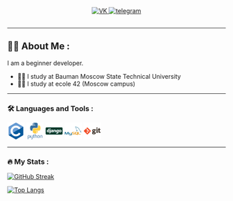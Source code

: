 <div align="center">
    <div id="badges">
        <a href="https://vk.com/vt_bz">
            <img src="https://img.shields.io/badge/-vk-blue?logo=vk" alt="VK"/>
        </a>
        <a href="https://t.me/VITca64rus">
            <img src="https://img.shields.io/badge/-telegram-blue?logo=telegram" alt="telegram"/>
        </a>
    </div>
    <img src="https://komarev.com/ghpvc/?username=VITca64rus&style=flat-square&color=blue" alt=""/>
</div>

---
## :man_technologist: About Me :
I am a beginner developer. 
- :man_student: I study at Bauman Moscow State Technical University
- :man_student: I study at ecole 42 (Moscow campus)
---
### :hammer_and_wrench: Languages and Tools :
<div>
    <img src="https://github.com/devicons/devicon/blob/master/icons/c/c-original.svg" alt="C" width="40" height="40"/>
    <img src="https://github.com/devicons/devicon/blob/master/icons/python/python-original-wordmark.svg" alt="Python" width="40" height="40"/>
    <img src="https://github.com/devicons/devicon/blob/master/icons/django/django-original.svg" alt="Django" width="40" height="40"/>
    <img src="https://github.com/devicons/devicon/blob/master/icons/mysql/mysql-original-wordmark.svg" alt="MySQL" width="40" height="40"/>
    <img src="https://github.com/devicons/devicon/blob/master/icons/git/git-original-wordmark.svg" alt="Git" width="40" height="40"/>
</div>

---
### :fire: My Stats :
[![GitHub Streak](http://github-readme-streak-stats.herokuapp.com?user=VITca64rus&theme=dark&background=000000)](https://git.io/streak-stats)

[![Top Langs](https://github-readme-stats.vercel.app/api/top-langs/?username=VITca64rus&layout=compact&theme=vision-friendly-dark)](https://github.com/anuraghazra/github-readme-stats)


<!--
**VITca64rus/VITca64rus** is a ✨ _special_ ✨ repository because its `README.md` (this file) appears on your GitHub profile.

Here are some ideas to get you started:

- 🔭 I’m currently working on ...
- 🌱 I’m currently learning ...
- 👯 I’m looking to collaborate on ...
- 🤔 I’m looking for help with ...
- 💬 Ask me about ...
- 📫 How to reach me: ...
- 😄 Pronouns: ...
- ⚡ Fun fact: ...
-->
